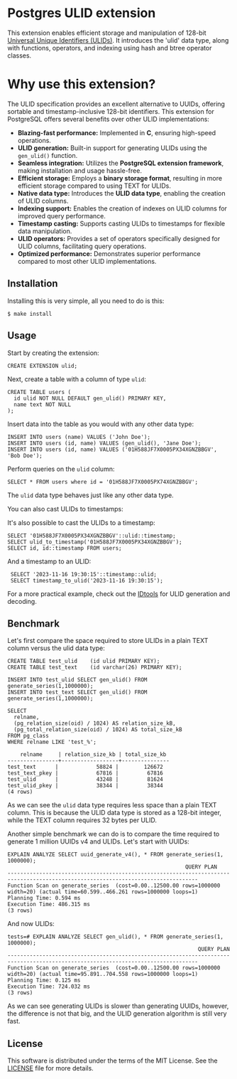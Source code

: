 # Postgres ULID extension

This extension enables efficient storage and manipulation of 128-bit [Universal Unique Identifiers (ULIDs)](https://github.com/ulid/spec). It introduces the 'ulid' data type, along with functions, operators, and indexing using hash and btree operator classes.

# Why use this extension?

The ULID specification provides an excellent alternative to UUIDs, offering sortable and timestamp-inclusive 128-bit identifiers. This extension for PostgreSQL offers several benefits over other ULID implementations:

- **Blazing-fast performance:** Implemented in **C**, ensuring high-speed operations.
- **ULID generation:** Built-in support for generating ULIDs using the `gen_ulid()` function.
- **Seamless integration:** Utilizes the **PostgreSQL extension framework**, making installation and usage hassle-free.
- **Efficient storage:** Employs a **binary storage format**, resulting in more efficient storage compared to using TEXT for ULIDs.
- **Native data type:** Introduces the **ULID data type**, enabling the creation of ULID columns.
- **Indexing support:** Enables the creation of indexes on ULID columns for improved query performance.
- **Timestamp casting:** Supports casting ULIDs to timestamps for flexible data manipulation.
- **ULID operators:** Provides a set of operators specifically designed for ULID columns, facilitating query operations.
- **Optimized performance:** Demonstrates superior performance compared to most other ULID implementations.

## Installation

Installing this is very simple, all you need to do is this:

    $ make install

## Usage

Start by creating the extension:

    CREATE EXTENSION ulid;

Next, create a table with a column of type `ulid`:

    CREATE TABLE users (
      id ulid NOT NULL DEFAULT gen_ulid() PRIMARY KEY,
      name text NOT NULL
    );

Insert data into the table as you would with any other data type:

    INSERT INTO users (name) VALUES ('John Doe');
    INSERT INTO users (id, name) VALUES (gen_ulid(), 'Jane Doe');
    INSERT INTO users (id, name) VALUES ('01H588JF7X0005PX34XGNZBBGV', 'Bob Doe');

Perform queries on the `ulid` column:

    SELECT * FROM users where id = '01H588JF7X0005PX74XGNZBBGV';

The `ulid` data type behaves just like any other data type.

You can also cast ULIDs to timestamps:

It's also possible to cast the ULIDs to a timestamp:

    SELECT '01H588JF7X0005PX34XGNZBBGV'::ulid::timestamp;
    SELECT ulid_to_timestamp('01H588JF7X0005PX34XGNZBBGV');
    SELECT id, id::timestamp FROM users;

And a timestamp to an ULID:

     SELECT '2023-11-16 19:30:15'::timestamp::ulid;
     SELECT timestamp_to_ulid('2023-11-16 19:30:15');

For a more practical example, check out the [IDtools](https://idtools.co/ulid) for ULID generation and decoding.

## Benchmark

Let's first compare the space required to store ULIDs in a plain TEXT column versus the ulid data type:

    CREATE TABLE test_ulid    (id ulid PRIMARY KEY);
    CREATE TABLE test_text    (id varchar(26) PRIMARY KEY);

    INSERT INTO test_ulid SELECT gen_ulid() FROM generate_series(1,1000000);
    INSERT INTO test_text SELECT gen_ulid() FROM generate_series(1,1000000);

    SELECT
      relname,
      (pg_relation_size(oid) / 1024) AS relation_size_kB,
      (pg_total_relation_size(oid) / 1024) AS total_size_kB
    FROM pg_class
    WHERE relname LIKE 'test_%';

        relname     | relation_size_kb | total_size_kb
    ----------------+------------------+---------------
    test_text      |            58824 |        126672
    test_text_pkey |            67816 |         67816
    test_ulid      |            43248 |         81624
    test_ulid_pkey |            38344 |         38344
    (4 rows)

As we can see the `ulid` data type requires less space than a plain TEXT column. This is because the ULID data type is stored as a 128-bit integer, while the TEXT column requires 32 bytes per ULID.

Another simple benchmark we can do is to compare the time required to generate 1 million UUIDs v4 and ULIDs. Let's start with UUIDs:

    EXPLAIN ANALYZE SELECT uuid_generate_v4(), * FROM generate_series(1, 1000000);
                                                            QUERY PLAN
    ----------------------------------------------------------------------------------------------------------------------------------
    Function Scan on generate_series  (cost=0.00..12500.00 rows=1000000 width=20) (actual time=60.599..466.261 rows=1000000 loops=1)
    Planning Time: 0.594 ms
    Execution Time: 486.315 ms
    (3 rows)

And now ULIDs:

    tests=# EXPLAIN ANALYZE SELECT gen_ulid(), * FROM generate_series(1, 1000000);
                                                                QUERY PLAN
    ----------------------------------------------------------------------------------------------------------------------------------
    Function Scan on generate_series  (cost=0.00..12500.00 rows=1000000 width=20) (actual time=95.891..704.558 rows=1000000 loops=1)
    Planning Time: 0.125 ms
    Execution Time: 724.032 ms
    (3 rows)

As we can see generating ULIDs is slower than generating UUIDs, however, the difference is not that big, and the ULID generation algorithm is still very fast.

## License

This software is distributed under the terms of the MIT License. See the [LICENSE](LICENSE) file for more details.
